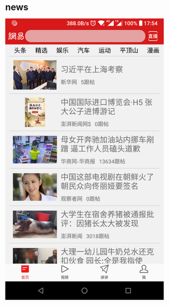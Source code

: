 # news

![image](https://github.com/2314372037/news/blob/master/screenshots/Screenshot_2018-11-06-17-54-28.png)
